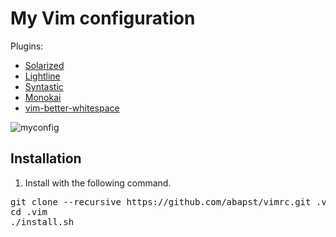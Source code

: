 # My Vim configuration

Plugins:
  - [Solarized](https://github.com/altercation/vim-colors-solarized)
  - [Lightline](https://github.com/itchyny/lightline.vim)
  - [Syntastic](https://github.com/vim-syntastic/syntastic)
  - [Monokai](https://github.com/sickill/vim-monokai)
  - [vim-better-whitespace](https://github.com/ntpeters/vim-better-whitespace)

![myconfig](https://user-images.githubusercontent.com/12631256/50627303-c103d980-0ee7-11e9-9bba-5a29d1049f3f.png)

## Installation

1. Install with the following command.

<pre>
git clone --recursive https://github.com/abapst/vimrc.git .vim
cd .vim
./install.sh
</pre>
